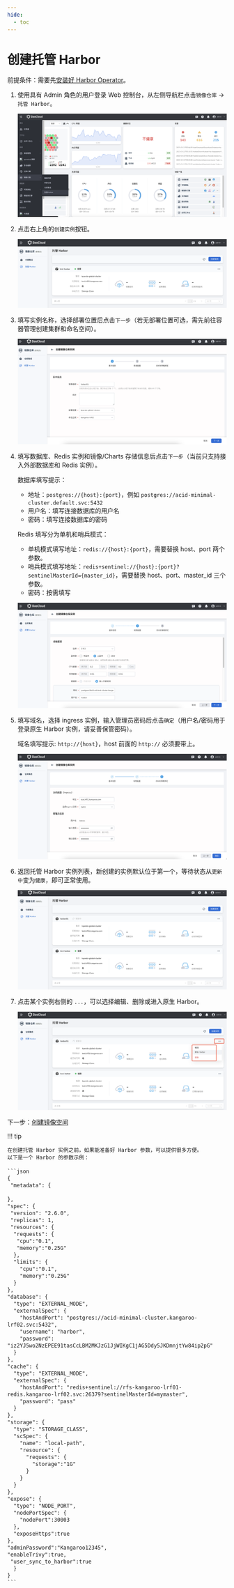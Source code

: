 ```yaml
---
hide:
  - toc
---
```


# 创建托管 Harbor

前提条件：需要先[安装好 Harbor Operator](./operator.md)。

1. 使用具有 Admin 角色的用户登录 Web 控制台，从左侧导航栏点击`镜像仓库` -> `托管 Harbor`。

    ![镜像仓库](../images/hosted01.png)

1. 点击右上角的`创建实例`按钮。

    ![创建实例](../images/hosted02.png)

1. 填写实例名称，选择部署位置后点击`下一步`（若无部署位置可选，需先前往容器管理创建集群和命名空间）。

    ![基本信息](../images/hosted03.png)

1. 填写数据库、Redis 实例和镜像/Charts 存储信息后点击`下一步`（当前只支持接入外部数据库和 Redis 实例）。

    数据库填写提示：

    -  地址：`postgres://{host}:{port}`，例如 `postgres://acid-minimal-cluster.default.svc:5432`
    -  用户名：填写连接数据库的用户名
    -  密码：填写连接数据库的密码

    Redis 填写分为单机和哨兵模式：

    - 单机模式填写地址：`redis://{host}:{port}`，需要替换 host、port 两个参数。
    - 哨兵模式填写地址：`redis+sentinel://{host}:{port}?sentinelMasterId={master_id}`，需要替换 host、port、master_id 三个参数。
    - 密码：按需填写

    ![规格配置](../images/hosted04.png)

1. 填写域名，选择 ingress 实例，输入管理员密码后点击`确定`（用户名/密码用于登录原生 Harbor 实例，请妥善保管密码）。

    域名填写提示: `http://{host}`，host 前面的 `http://` 必须要带上。

    ![访问与策略绑定](../images/hosted05.png)

1. 返回托管 Harbor 实例列表，新创建的实例默认位于第一个，等待状态从`更新中`变为`健康`，即可正常使用。

    ![实例列表](../images/hosted06.png)

1. 点击某个实例右侧的 `...`，可以选择编辑、删除或进入原生 Harbor。

    ![更多操作](../images/hosted07.png)

下一步：[创建镜像空间](../integrate/create-space.md)

!!! tip

    在创建托管 Harbor 实例之前，如果能准备好 Harbor 参数，可以提供很多方便。
    以下是一个 Harbor 的参数示例：

    ```json
    {
     "metadata": {
    
    },
    "spec": {
     "version": "2.6.0",
     "replicas": 1,
     "resources": {
      "requests": {
       "cpu":"0.1",
       "memory":"0.25G"
      },
      "limits": {
        "cpu":"0.1",
        "memory":"0.25G"
      }
    },
    "database": {
      "type": "EXTERNAL_MODE",
      "externalSpec": {
        "hostAndPort": "postgres://acid-minimal-cluster.kangaroo-lrf02.svc:5432",
        "username": "harbor",
        "password": "iz2YJ5wo2NzEPEE91tasCcLBM2MKJzG1JjWIKgC1jAG5Ddy5JKDmnjtYw84ip2pG"
      }
    },
    "cache": {
      "type": "EXTERNAL_MODE",
      "externalSpec": {
        "hostAndPort": "redis+sentinel://rfs-kangaroo-lrf01-redis.kangaroo-lrf02.svc:26379?sentinelMasterId=mymaster",
        "password": "pass"
      }
    },
    "storage": {
      "type": "STORAGE_CLASS",
      "scSpec": {
        "name": "local-path",
        "resource": {
          "requests": {
            "storage":"1G"
          }
        }
      }
    },
    "expose": {
      "type": "NODE_PORT",
      "nodePortSpec": {
        "nodePort":30003
      },
      "exposeHttps":true
    },
    "adminPassword":"Kangaroo12345",
    "enableTrivy":true,
     "user_sync_to_harbor":true
      }
    }
    ```
